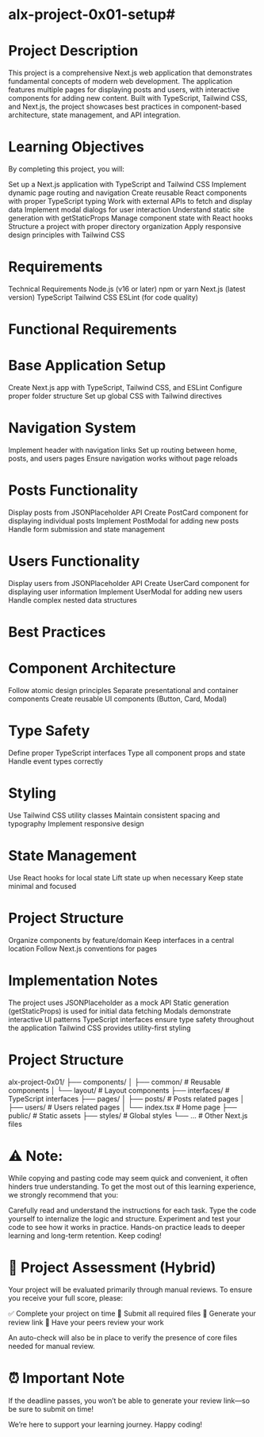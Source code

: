 # alx-project-0x01-setup#
# Project Description
This project is a comprehensive Next.js web application that demonstrates fundamental concepts of modern web development. The application features multiple pages for displaying posts and users, with interactive components for adding new content. Built with TypeScript, Tailwind CSS, and Next.js, the project showcases best practices in component-based architecture, state management, and API integration.

# Learning Objectives
By completing this project, you will:

Set up a Next.js application with TypeScript and Tailwind CSS
Implement dynamic page routing and navigation
Create reusable React components with proper TypeScript typing
Work with external APIs to fetch and display data
Implement modal dialogs for user interaction
Understand static site generation with getStaticProps
Manage component state with React hooks
Structure a project with proper directory organization
Apply responsive design principles with Tailwind CSS

# Requirements
Technical Requirements
Node.js (v16 or later)
npm or yarn
Next.js (latest version)
TypeScript
Tailwind CSS
ESLint (for code quality)
# Functional Requirements

# Base Application Setup

Create Next.js app with TypeScript, Tailwind CSS, and ESLint
Configure proper folder structure
Set up global CSS with Tailwind directives
# Navigation System

Implement header with navigation links
Set up routing between home, posts, and users pages
Ensure navigation works without page reloads
# Posts Functionality

Display posts from JSONPlaceholder API
Create PostCard component for displaying individual posts
Implement PostModal for adding new posts
Handle form submission and state management
# Users Functionality

Display users from JSONPlaceholder API
Create UserCard component for displaying user information
Implement UserModal for adding new users
Handle complex nested data structures
# Best Practices

# Component Architecture

Follow atomic design principles
Separate presentational and container components
Create reusable UI components (Button, Card, Modal)
# Type Safety

Define proper TypeScript interfaces
Type all component props and state
Handle event types correctly
# Styling

Use Tailwind CSS utility classes
Maintain consistent spacing and typography
Implement responsive design
# State Management

Use React hooks for local state
Lift state up when necessary
Keep state minimal and focused
# Project Structure

Organize components by feature/domain
Keep interfaces in a central location
Follow Next.js conventions for pages
# Implementation Notes
The project uses JSONPlaceholder as a mock API
Static generation (getStaticProps) is used for initial data fetching
Modals demonstrate interactive UI patterns
TypeScript interfaces ensure type safety throughout the application
Tailwind CSS provides utility-first styling

# Project Structure
alx-project-0x01/
├── components/
│   ├── common/          # Reusable components
│   └── layout/          # Layout components
├── interfaces/          # TypeScript interfaces
├── pages/
│   ├── posts/           # Posts related pages
│   ├── users/          # Users related pages
│   └── index.tsx       # Home page
├── public/              # Static assets
├── styles/              # Global styles
└── ...                  # Other Next.js files

# ⚠️ Note:
While copying and pasting code may seem quick and convenient, it often hinders true understanding. To get the most out of this learning experience, we strongly recommend that you:

Carefully read and understand the instructions for each task.
Type the code yourself to internalize the logic and structure.
Experiment and test your code to see how it works in practice.
Hands-on practice leads to deeper learning and long-term retention. Keep coding!

# 📝 Project Assessment (Hybrid)
Your project will be evaluated primarily through manual reviews. To ensure you receive your full score, please:

✅ Complete your project on time
📄 Submit all required files
🔗 Generate your review link
👥 Have your peers review your work

An auto-check will also be in place to verify the presence of core files needed for manual review.

# ⏰ Important Note
If the deadline passes, you won’t be able to generate your review link—so be sure to submit on time!

We’re here to support your learning journey. Happy coding! 